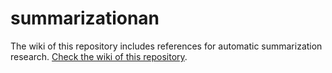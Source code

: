 # summarizationan
The wiki of this repository includes references for automatic summarization research. [Check the wiki of this repository](https://github.com/hitoshin/summarization/wiki).
